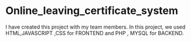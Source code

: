 # Online_leaving_certificate_system
I have created this  project with my team members. In this project, we used HTML,JAVASCRIPT ,CSS for FRONTEND and PHP , MYSQL for BACKEND.
